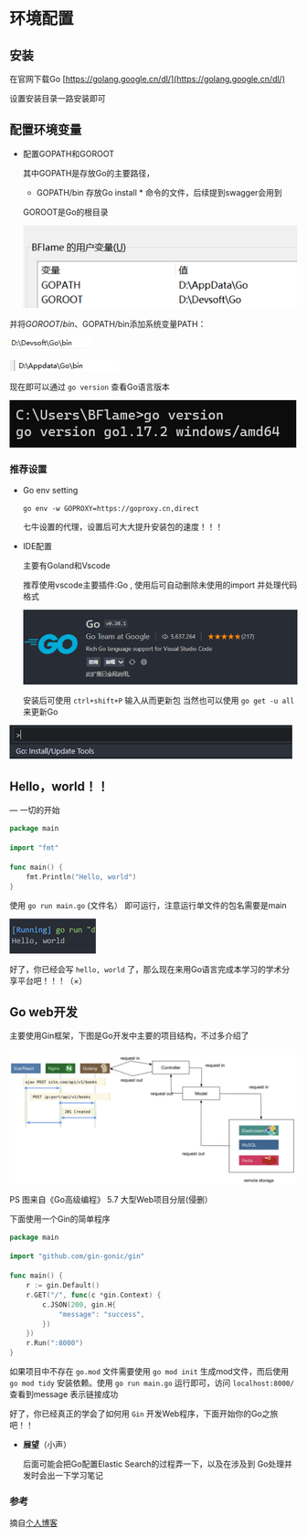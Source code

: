 # 环境配置

## 安装

在官网下载Go [https://golang.google.cn/dl/](https://golang.google.cn/dl/)

设置安装目录一路安装即可

## 配置环境变量

*   配置GOPATH和GOROOT

    其中GOPATH是存放Go的主要路径，

    * GOPATH/bin 存放Go install \* 命令的文件，后续提到swagger会用到

    GOROOT是Go的根目录

    ![Untitled](img/huan-jing-pei-zhi/Untitled-16444104347731.png)

并将$GOROOT/bin、$GOPATH/bin添加系统变量PATH：

![Untitled](<img/huan-jing-pei-zhi/Untitled 1-16444104347742.png>)

![Untitled](<img/huan-jing-pei-zhi/Untitled 2-16444104347743.png>)

现在即可以通过 `go version` 查看Go语言版本

![Untitled](<img/huan-jing-pei-zhi/Untitled 3-16444104347744.png>)

### **推荐设置**

*   Go env setting

    `go env -w GOPROXY=https://goproxy.cn,direct`

    七牛设置的代理，设置后可大大提升安装包的速度！！！
*   IDE配置

    主要有Goland和Vscode

    推荐使用vscode主要插件:Go , 使用后可自动删除未使用的import 并处理代码格式

    ![Untitled](<img/huan-jing-pei-zhi/Untitled 4-16444104347745.png>)

    安装后可使用 `ctrl+shift+P` 输入从而更新包 当然也可以使用 `go get -u all` 来更新Go

![Untitled](<img/huan-jing-pei-zhi/Untitled 5-16444104347746.png>)

## Hello，world！！

— 一切的开始

```go
package main

import "fmt"

func main() {
	fmt.Println("Hello, world")
}
```

使用 `go run main.go` (文件名） 即可运行，注意运行单文件的包名需要是main

![Untitled](<img/huan-jing-pei-zhi/Untitled 6-16444104347747.png>)

好了，你已经会写 `hello, world` 了，那么现在来用Go语言完成本学习的学术分享平台吧！！！（×）

## Go web开发

主要使用Gin框架，下图是Go开发中主要的项目结构，不过多介绍了

![Untitled](<img/huan-jing-pei-zhi/Untitled 7-16444104347748.png>)

PS 图来自《Go高级编程》 5.7 大型Web项目分层(侵删）

下面使用一个Gin的简单程序

```go
package main

import "github.com/gin-gonic/gin"

func main() {
	r := gin.Default()
	r.GET("/", func(c *gin.Context) {
		c.JSON(200, gin.H{
			"message": "success",
		})
	})
	r.Run(":8000")
}
```

如果项目中不存在 `go.mod` 文件需要使用 `go mod init` 生成mod文件，而后使用 `go mod tidy` 安装依赖。使用 `go run main.go` 运行即可，访问 `localhost:8000/` 查看到message 表示链接成功

好了，你已经真正的学会了如何用 `Gin` 开发Web程序，下面开始你的Go之旅吧！！

*   **展望**（小声）

    后面可能会把Go配置Elastic Search的过程弄一下，以及在涉及到 Go处理并发时会出一下学习笔记



### 参考

摘自[个人博客](https://blog.bflame.studio/2021/10/12/Introduction/Go-basic-intruduction/)
